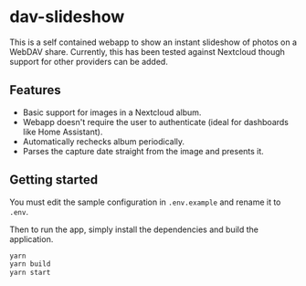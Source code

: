 dav-slideshow
=============

This is a self contained webapp to show an instant slideshow of photos on a WebDAV share. Currently, this has been tested
against Nextcloud though support for other providers can be added.

## Features

 - Basic support for images in a Nextcloud album.
 - Webapp doesn't require the user to authenticate (ideal for dashboards like Home Assistant).
 - Automatically rechecks album periodically.
 - Parses the capture date straight from the image and presents it.

## Getting started

You must edit the sample configuration in `.env.example` and rename it to `.env`.

Then to run the app, simply install the dependencies and build the application.

```sh
yarn
yarn build
yarn start
``` 